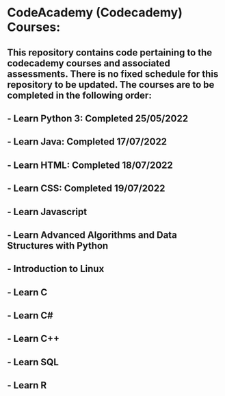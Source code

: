 # CodeAcademy (Codecademy) Courses:

## This repository contains code pertaining to the codecademy courses and associated assessments. There is no fixed schedule for this repository to be updated. The courses are to be completed in the following order:
## - Learn Python 3: Completed 25/05/2022
## - Learn Java: Completed 17/07/2022
## - Learn HTML: Completed 18/07/2022
## - Learn CSS: Completed 19/07/2022
## - Learn Javascript
## - Learn Advanced Algorithms and Data Structures with Python
## - Introduction to Linux
## - Learn C
## - Learn C#
## - Learn C++
## - Learn SQL
## - Learn R